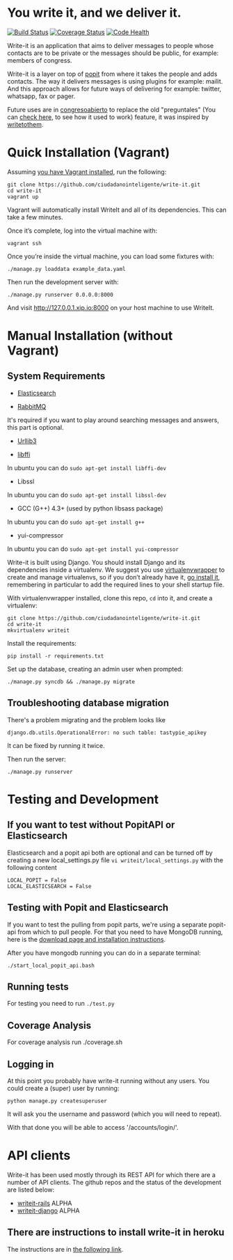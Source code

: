 You write it, and we deliver it.
================================

[![Build Status](https://travis-ci.org/ciudadanointeligente/write-it.png?branch=master)](https://travis-ci.org/ciudadanointeligente/write-it)
[![Coverage Status](https://coveralls.io/repos/ciudadanointeligente/write-it/badge.png?branch=master)](https://coveralls.io/r/ciudadanointeligente/write-it)
[![Code Health](https://landscape.io/github/ciudadanointeligente/write-it/master/landscape.png)](https://landscape.io/github/ciudadanointeligente/write-it/master)

Write-it is an application that aims to deliver messages to people whose contacts are to be private or the messages should be public, for example: members of congress.

Write-it is a layer on top of [popit](http://popit.mysociety.org) from where it takes the people and adds contacts. The way it delivers messages is using plugins for example: mailit. And this approach allows for future ways of delivering for example: twitter, whatsapp, fax or pager.

Future uses are in [congresoabierto](http://www.congresoabierto.cl) to replace the old "preguntales" (You can [check here](http://congresoabierto.cl/comunicaciones), to see how it used to work) feature, it was inspired by [writetothem](http://www.writetothem.com/).


Quick Installation (Vagrant)
============================

Assuming [you have Vagrant installed](http://docs.vagrantup.com/v2/installation/), run the following:

    git clone https://github.com/ciudadanointeligente/write-it.git
    cd write-it
    vagrant up

Vagrant will automatically install WriteIt and all of its dependencies. This can take a few minutes.

Once it’s complete, log into the virtual machine with:

    vagrant ssh

Once you’re inside the virtual machine, you can load some fixtures with:

    ./manage.py loaddata example_data.yaml

Then run the development server with:

    ./manage.py runserver 0.0.0.0:8000

And visit http://127.0.0.1.xip.io:8000 on your host machine to use WriteIt.


Manual Installation (without Vagrant)
=====================================

System Requirements
-------------------

 * [Elasticsearch](http://www.elasticsearch.org/)

 * [RabbitMQ](http://rabbitmq.com)

 It's required if you want to play around searching messages and answers, this part is optional.

 * [Urllib3](http://urllib3.readthedocs.org/en/latest/)

 * [libffi](https://sourceware.org/libffi/)

 In ubuntu you can do `sudo apt-get install libffi-dev`

 * Libssl

 In ubuntu you can do `sudo apt-get install libssl-dev`

 * GCC (G++) 4.3+ (used by python libsass package)

 In ubuntu you can do ```sudo apt-get install g++```

 * yui-compressor

 In ubuntu you can do ```sudo apt-get install yui-compressor```

Write-it is built using Django. You should install Django and its dependencies inside a virtualenv. We suggest you use [virtualenvwrapper](http://virtualenvwrapper.readthedocs.org/en/latest/) to create and manage virtualenvs, so if you don’t already have it, [go install it](http://virtualenvwrapper.readthedocs.org/en/latest/install.html#basic-installation), remembering in particular to add the required lines to your shell startup file.

With virtualenvwrapper installed, clone this repo, `cd` into it, and create a virtualenv:

    git clone https://github.com/ciudadanointeligente/write-it.git
    cd write-it
    mkvirtualenv writeit

Install the requirements:

    pip install -r requirements.txt

Set up the database, creating an admin user when prompted:

    ./manage.py syncdb && ./manage.py migrate

Troubleshooting database migration
----------------------------------
There's a problem migrating and the problem looks like

	django.db.utils.OperationalError: no such table: tastypie_apikey

It can be fixed by running it twice.

Then run the server:

    ./manage.py runserver




Testing and Development
=======================

If you want to test without PopitAPI or Elasticsearch
-----------------------------------------------------
Elasticsearch and a popit api both are optional and can be turned off by creating a new local_settings.py file `vi writeit/local_settings.py` with the following content


    LOCAL_POPIT = False
    LOCAL_ELASTICSEARCH = False

Testing with Popit and Elasticsearch
------------------------------------
If you want to test the pulling from popit parts, we're using a separate popit-api from which to pull people. For that you need to have MongoDB running, here is the [download page and installation instructions](http://www.mongodb.org/downloads).

After you have mongodb running you can do in a separate terminal:

	./start_local_popit_api.bash

Running tests
--------------

For testing you need to run `./test.py`

Coverage Analysis
-----------------
For coverage analysis run ./coverage.sh

Logging in
--------------
At this point you probably have write-it running without any users. You could create a (super) user by running:

    python manage.py createsuperuser

It will ask you the username and password (which you will need to repeat).

With that done you will be able to access '/accounts/login/'.




API clients
===========

Write-it has been used mostly through its REST API for which there are a number of API clients.
The github repos and the status of the development are listed below:
- [writeit-rails](https://github.com/ciudadanointeligente/writeit-rails) ALPHA
- [writeit-django](https://github.com/ciudadanointeligente/writeit-django) ALPHA


There are instructions to install write-it in heroku
----------------------------------------------------
The instructions are in [the following link](deploying_to_heroku.md).
